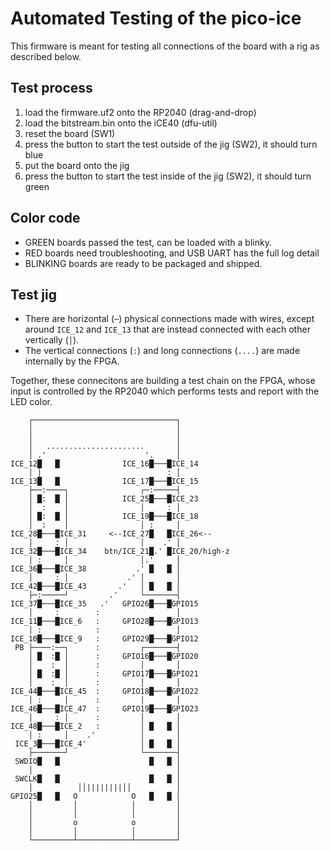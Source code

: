 # Automated Testing of the pico-ice

This firmware is meant for testing all connections of the board with a rig as described below.

## Test process

1. load the firmware.uf2 onto the RP2040 (drag-and-drop)
2. load the bitstream.bin onto the iCE40 (dfu-util)
3. reset the board (SW1)
4. press the button to start the test outside of the jig (SW2), it should turn blue
5. put the board onto the jig
5. press the button to start the test inside of the jig (SW2), it should turn green

## Color code

- GREEN boards passed the test, can be loaded with a blinky.
- RED boards need troubleshooting, and USB UART has the full log detail
- BLINKING boards are ready to be packaged and shipped.

## Test jig

- There are horizontal (`─`) physical connections made with wires, except around `ICE_12` and `ICE_13` that are instead connected with each other vertically (`│`).
- The vertical connections (`:`) and long connections (`....`) are made internally by the FPGA.

Together, these connecitons are building a test chain on the FPGA, whose input is controlled by the RP2040 which performs tests and report with the LED color.

```
    ┌────────────────────────────────┐
    │                                │
    │                                │
    │   ......................       │
    │ .'                      '.     │
ICE_12█   █              ICE_16█───█ICE_14
    │ │                            : │
ICE_13█   █              ICE_17█───█ICE_15
    ├──:────┐                ┌─:─────┤
    │ █:  █ │            ICE_25█───█ICE_23
    │  :    │                │     : │
    │ █:  █ │            ICE_19█───█ICE_18
    │  :    │                │ :     │
ICE_28█───█ICE_31     <--ICE_27█   █ICE_26<--
    │     : │                │    .' │
ICE_32█───█ICE_34    btn/ICE_21█.' █ICE_20/high-z
    │ :     │                │.'     │
ICE_36█───█ICE_38           .' █   █ │
    │     : │             .' │       │
ICE_42█───█ICE_43       .'   │ █   █ │
    ├─:─────┘         .'     └───────┤
ICE_37█───█ICE_35   .'   GPIO26█───█GPIO15
    │     :        :                 │
ICE_11█───█ICE_6   :     GPIO28█───█GPIO13
    │ :            :                 │
ICE_10█───█ICE_9   :     GPIO29█───█GPIO12
 PB ├────:──┐      :         ┌───────┤
    │ █  :█ │      :     GPIO16█───█GPIO20
    │    :  │      :         │       │
    │ █  :█ │      :     GPIO17█───█GPIO21
    │    :  │      :         │       │
ICE_44█───█ICE_45  :     GPIO18█───█GPIO22
    │ :     │      :         │       │
ICE_46█───█ICE_47  :     GPIO19█───█GPIO23
    │     : │      :         │       │
ICE_48█───█ICE_2   :         │ █   █ │
    │ :     │    .'          │       │
 ICE_3█───█ICE_4'            │ █   █ │
    ├───────┘                └───────┤
 SWDIO█   █                    █   █ │
    │                                │
 SWCLK█   █                    █   █ │
    │          ││||||||||││          │
GPIO25█   █   O            O   █   █ │
    │         │            │         │
    │         │            │         │
    │         o            o         │
    │         │            │         │
    └─────────┴────────────┴─────────┘
```
